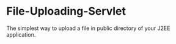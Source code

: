 # File-Uploading-Servlet
The simplest way to upload a file in public directory of your J2EE application.

